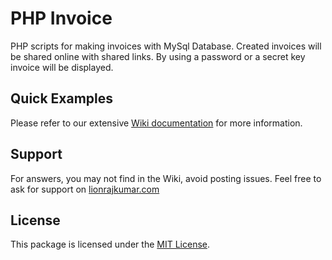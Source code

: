 # PHP Invoice

PHP scripts for making invoices with MySql Database.
Created invoices will be shared online with shared links. By using a password or a secret key invoice will be displayed.

## Quick Examples

Please refer to our extensive [Wiki documentation](https://github.com/lionrajkumar/phpinvoice/wiki) for more information.

## Support

For answers, you may not find in the Wiki, avoid posting issues. Feel free to ask for support on [lionrajkumar.com](lionrajkumar.com)

## License

This package is licensed under the [MIT License](https://github.com/lionrajkumar/phpinvoice/blob/main/LICENSE).